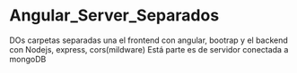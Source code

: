 # Angular_Server_Separados
DOs carpetas separadas una el frontend con angular, bootrap y el backend con Nodejs, express, cors(mildware)
Está parte es de servidor conectada a mongoDB
